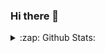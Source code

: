 ### Hi there 👋

<details>
  <summary>:zap: Github Stats:</summary>
  <img align='left' alt="s-munro's github stats" src="github-readme-stats-ten-lilac.vercel.app/api?username=s-munro&show_icons=true&theme=tokyonight" /> 
  
</details>



<!--
**s-munro/s-munro** is a ✨ _special_ ✨ repository because its `README.md` (this file) appears on your GitHub profile.

Here are some ideas to get you started:

- 🔭 I’m currently working on ...
- 🌱 I’m currently learning ...
- 👯 I’m looking to collaborate on ...
- 🤔 I’m looking for help with ...
- 💬 Ask me about ...
- 📫 How to reach me: ...
- 😄 Pronouns: ...
- ⚡ Fun fact: ...
-->
